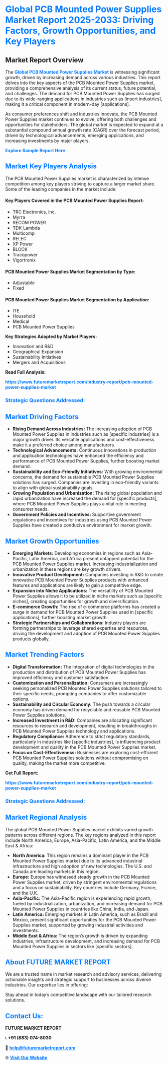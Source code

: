<h1 style="color: #007BFF;">Global PCB Mounted Power Supplies Market Report 2025-2033: Driving Factors, Growth Opportunities, and Key Players</h1>

<section id="overview">
<h2>Market Report Overview</h2>
<p>The <a href="https://www.futuremarketreport.com/industry-report/pcb-mounted-power-supplies-market" style="color: #007BFF; text-decoration: none;"><strong>Global PCB Mounted Power Supplies Market</strong></a> is witnessing significant growth, driven by increasing demand across various industries. This report delves into the key aspects of the PCB Mounted Power Supplies market, providing a comprehensive analysis of its current status, future potential, and challenges. The demand for PCB Mounted Power Supplies has surged due to its wide-ranging applications in industries such as [insert industries], making it a critical component in modern-day [applications].</p>
<p>As consumer preferences shift and industries innovate, the PCB Mounted Power Supplies market continues to evolve, offering both challenges and opportunities for stakeholders. The global market is expected to expand at a substantial compound annual growth rate (CAGR) over the forecast period, driven by technological advancements, emerging applications, and increasing investments by major players.</p>
</section>

<section id="overview">
<p><a href="https://www.futuremarketreport.com/request-sample/reportId=112618" style="color: #007BFF; text-decoration: none;"><strong>Explore Sample Report Here</strong></a></p>
</section>

<section id="key-players">
<h2 style="color: #007BFF;">Market Key Players Analysis</h2>
<p>The PCB Mounted Power Supplies market is characterized by intense competition among key players striving to capture a larger market share. Some of the leading companies in the market include:</p>
<h4>Key Players Covered in the PCB Mounted Power Supplies Report:</h4>
<ul><li>TRC Electronics, Inc.</li><li>Myrra</li><li>RECOM POWER</li><li>TDK-Lambda</li><li>Multicomp</li><li>RELEC</li><li>XP Power</li><li>BLOCK</li><li>Tracopower</li><li>Vigortronix</li></ul>
<h4>PCB Mounted Power Supplies Market Segmentation by Type:</h4>
<ul><li>Adjustable</li><li>Fixed</li></ul>

<h4>PCB Mounted Power Supplies Market Segmentation by Application:</h4>
<ul><li>ITE</li><li>Household</li><li>Medical</li><li>PCB Mounted Power Supplies</li></ul>
<p><strong>Key Strategies Adopted by Market Players:</strong></p>
<ul>
<li>Innovation and R&D</li>
<li>Geographical Expansion</li>
<li>Sustainability Initiatives</li>
<li>Mergers and Acquisitions</li>
</ul>
</section>

<section>
<p><strong>Read Full Analysis: </strong></p><a href="https://www.futuremarketreport.com/industry-report/pcb-mounted-power-supplies-market" style="color: #007BFF; text-decoration: none;"><strong>https://www.futuremarketreport.com/industry-report/pcb-mounted-power-supplies-market</strong></a>
<h3 style="color: #007BFF;">Strategic Questions Addressed:</h3>
</section>

<section id="driving-factors">
<h2 style="color: #007BFF;">Market Driving Factors</h2>
<ul>
<li><strong>Rising Demand Across Industries:</strong> The increasing adoption of PCB Mounted Power Supplies in industries such as [specific industries] is a major growth driver. Its versatile applications and cost-effectiveness make it a preferred choice among manufacturers.</li>
<li><strong>Technological Advancements:</strong> Continuous innovations in production and application technologies have enhanced the efficiency and performance of PCB Mounted Power Supplies, further boosting market demand.</li>
<li><strong>Sustainability and Eco-Friendly Initiatives:</strong> With growing environmental concerns, the demand for sustainable PCB Mounted Power Supplies solutions has surged. Companies are investing in eco-friendly variants to align with global sustainability goals.</li>
<li><strong>Growing Population and Urbanization:</strong> The rising global population and rapid urbanization have increased the demand for [specific products], where PCB Mounted Power Supplies plays a vital role in meeting consumer needs.</li>
<li><strong>Government Policies and Incentives:</strong> Supportive government regulations and incentives for industries using PCB Mounted Power Supplies have created a conducive environment for market growth.</li>
</ul>
</section>

<section id="growth-opportunities">
<h2 style="color: #007BFF;">Market Growth Opportunities</h2>
<ul>
<li><strong>Emerging Markets:</strong> Developing economies in regions such as Asia-Pacific, Latin America, and Africa present untapped potential for the PCB Mounted Power Supplies market. Increasing industrialization and urbanization in these regions are key growth drivers.</li>
<li><strong>Innovative Product Development:</strong> Companies investing in R&D to create innovative PCB Mounted Power Supplies products with enhanced features and applications are likely to gain a competitive edge.</li>
<li><strong>Expansion into Niche Applications:</strong> The versatility of PCB Mounted Power Supplies allows it to be utilized in niche markets such as [specific niches], creating opportunities for growth and diversification.</li>
<li><strong>E-commerce Growth:</strong> The rise of e-commerce platforms has created a surge in demand for PCB Mounted Power Supplies used in [specific applications], further boosting market growth.</li>
<li><strong>Strategic Partnerships and Collaborations:</strong> Industry players are forming partnerships to leverage shared expertise and resources, driving the development and adoption of PCB Mounted Power Supplies products globally.</li>
</ul>
</section>

<section id="trending-factors">
<h2 style="color: #007BFF;">Market Trending Factors</h2>
<ul>
<li><strong>Digital Transformation:</strong> The integration of digital technologies in the production and distribution of PCB Mounted Power Supplies has improved efficiency and customer satisfaction.</li>
<li><strong>Customization and Personalization:</strong> Consumers are increasingly seeking personalized PCB Mounted Power Supplies solutions tailored to their specific needs, prompting companies to offer customizable options.</li>
<li><strong>Sustainability and Circular Economy:</strong> The push towards a circular economy has driven demand for recyclable and reusable PCB Mounted Power Supplies solutions.</li>
<li><strong>Increased Investment in R&D:</strong> Companies are allocating significant resources to research and development, resulting in breakthroughs in PCB Mounted Power Supplies technology and applications.</li>
<li><strong>Regulatory Compliance:</strong> Adherence to strict regulatory standards, particularly in industries like [specific industries], is influencing product development and quality in the PCB Mounted Power Supplies market.</li>
<li><strong>Focus on Cost-Effectiveness:</strong> Businesses are exploring cost-efficient PCB Mounted Power Supplies solutions without compromising on quality, making the market more competitive.</li>
</ul>
</section>

<section>
<p><strong>Get Full Report: </strong></p><a href="https://www.futuremarketreport.com/industry-report/pcb-mounted-power-supplies-market" style="color: #007BFF; text-decoration: none;"><strong>https://www.futuremarketreport.com/industry-report/pcb-mounted-power-supplies-market</strong></a>
<h3 style="color: #007BFF;">Strategic Questions Addressed:</h3>
</section>


<section id="regional-analysis">
<h2 style="color: #007BFF;">Market Regional Analysis</h2>
<p>The global PCB Mounted Power Supplies market exhibits varied growth patterns across different regions. The key regions analyzed in this report include North America, Europe, Asia-Pacific, Latin America, and the Middle East & Africa:</p>
<ul>
<li><strong>North America:</strong> This region remains a dominant player in the PCB Mounted Power Supplies market due to its advanced industrial infrastructure and high adoption of new technologies. The U.S. and Canada are leading markets in this region.</li>
<li><strong>Europe:</strong> Europe has witnessed steady growth in the PCB Mounted Power Supplies market, driven by stringent environmental regulations and a focus on sustainability. Key countries include Germany, France, and the U.K.</li>
<li><strong>Asia-Pacific:</strong> The Asia-Pacific region is experiencing rapid growth, fueled by industrialization, urbanization, and increasing demand for PCB Mounted Power Supplies in countries like China, India, and Japan.</li>
<li><strong>Latin America:</strong> Emerging markets in Latin America, such as Brazil and Mexico, present significant opportunities for the PCB Mounted Power Supplies market, supported by growing industrial activities and investments.</li>
<li><strong>Middle East & Africa:</strong> The region’s growth is driven by expanding industries, infrastructure development, and increasing demand for PCB Mounted Power Supplies in sectors like [specific sectors].</li>
</ul>
</section>

<footer>
<h2 style="color: #007BFF;">About FUTURE MARKET REPORT</h2>
<p>We are a trusted name in market research and advisory services, delivering actionable insights and strategic support to businesses across diverse industries. Our expertise lies in offering:</p>

<p>Stay ahead in today’s competitive landscape with our tailored research solutions.</p>

<h2 style="color: #007BFF;">Contact Us:</h2>
<p><strong>FUTURE MARKET REPORT</strong></p>
<p>📞 <strong>+91 (883) 074-8030</strong></p>
<p>📧 <strong><a href="mailto:help@futuremarketreport.com" style="color: #007BFF;">help@futuremarketreport.com</a></strong></p>
<p>🌐 <strong><a href="https://www.futuremarketreport.com/" style="color: #007BFF;">Visit Our Website</a></strong></p>
</footer>
